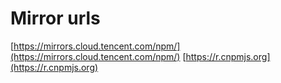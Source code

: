 
# Mirror urls

[https://mirrors.cloud.tencent.com/npm/](https://mirrors.cloud.tencent.com/npm/)
[https://r.cnpmjs.org](https://r.cnpmjs.org)
